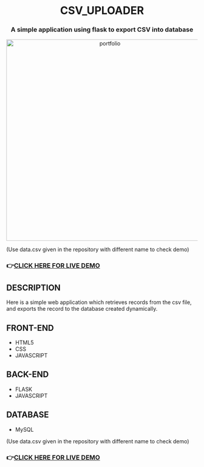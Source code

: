 <h1 align="center"> CSV_UPLOADER </h1>
<h3 align="center">A simple application using flask to export CSV into database</h3>
<p align="center"><img width="530" alt="portfolio" src="https://user-images.githubusercontent.com/66989734/121997508-1ab2a280-cdc8-11eb-8656-268a80746874.png"></p>
<p>(Use data.csv given in the repository with different name to check demo)</p>
<h3>👉<a href="http://razeen11.pythonanywhere.com/" target="_blank">CLICK HERE FOR LIVE DEMO</a></h3>

<h2>DESCRIPTION </h2>
<p>Here is a simple web application which retrieves records from the csv file, and exports the record to the database created dynamically.</p>

<h2>FRONT-END </h2>
<ul>
  <li>HTML5</li>
  <li>CSS</li>
  <li>JAVASCRIPT</li>
</ul>

<h2>BACK-END </h2>
<ul>
  <li>FLASK</li>
  <li>JAVASCRIPT</li>
</ul>

<h2>DATABASE </h2>
<ul>
  <li>MySQL</li>
</ul>
  
 <p>(Use data.csv given in the repository with different name to check demo)</p>
<h3>👉<a href="http://razeen11.pythonanywhere.com/" target="_blank">CLICK HERE FOR LIVE DEMO</a></h3>
